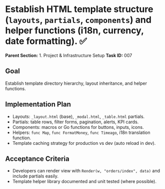 # Establish HTML template structure (`layouts`, `partials`, `components`) and helper functions (i18n, currency, date formatting). ✅

**Parent Section:** 1. Project & Infrastructure Setup
**Task ID:** 007

## Goal
Establish template directory hierarchy, layout inheritance, and helper functions.

## Implementation Plan
- Layouts: `_layout.html` (base), `_modal.html`, `_table.html` partials.
- Partials: table rows, filter forms, pagination, alerts, KPI cards.
- Components: macros or Go functions for buttons, inputs, icons.
- Helpers: `func Map`, `func FormatMoney`, `func Timeago`, i18n translation function.
- Template caching strategy for production vs dev (auto reload in dev).

## Acceptance Criteria
- Developers can render view with `Render(w, "orders/index", data)` and include partials easily.
- Template helper library documented and unit tested (where possible).
